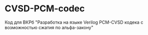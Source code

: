# CVSD-PCM-codec
Код для ВКРб "Разработка на языке Verilog PCM-CVSD кодека с возможностью сжатия по  альфа-закону"
